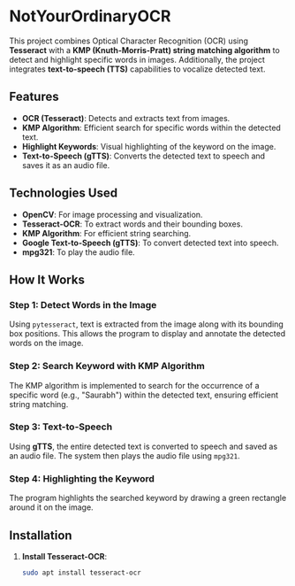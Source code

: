 # **NotYourOrdinaryOCR**

This project combines Optical Character Recognition (OCR) using **Tesseract** with a **KMP (Knuth-Morris-Pratt) string matching algorithm** to detect and highlight specific words in images. Additionally, the project integrates **text-to-speech (TTS)** capabilities to vocalize detected text.

## **Features**
- **OCR (Tesseract)**: Detects and extracts text from images.
- **KMP Algorithm**: Efficient search for specific words within the detected text.
- **Highlight Keywords**: Visual highlighting of the keyword on the image.
- **Text-to-Speech (gTTS)**: Converts the detected text to speech and saves it as an audio file.

## **Technologies Used**
- **OpenCV**: For image processing and visualization.
- **Tesseract-OCR**: To extract words and their bounding boxes.
- **KMP Algorithm**: For efficient string searching.
- **Google Text-to-Speech (gTTS)**: To convert detected text into speech.
- **mpg321**: To play the audio file.

## **How It Works**

### **Step 1: Detect Words in the Image**
Using `pytesseract`, text is extracted from the image along with its bounding box positions. This allows the program to display and annotate the detected words on the image.

### **Step 2: Search Keyword with KMP Algorithm**
The KMP algorithm is implemented to search for the occurrence of a specific word (e.g., "Saurabh") within the detected text, ensuring efficient string matching.

### **Step 3: Text-to-Speech**
Using **gTTS**, the entire detected text is converted to speech and saved as an audio file. The system then plays the audio file using `mpg321`.

### **Step 4: Highlighting the Keyword**
The program highlights the searched keyword by drawing a green rectangle around it on the image.

## **Installation**

1. **Install Tesseract-OCR**:
   ```bash
   sudo apt install tesseract-ocr
